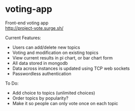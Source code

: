 # voting-app
Front-end voting app <br/>
http://project-vote.surge.sh/<br/>

Current Features:
* Users can add/delete new topics
* Voting and modification on existing topics
* View current results in pi chart, or bar chart form
* All data stored in mongodb
* Data across instances is updated using TCP web sockets
* Passwordless authentication

To Do:
* Add choice to topics (unlimited choices)
* Order topics by popularity?
* Make it so people can only vote once on each topic
